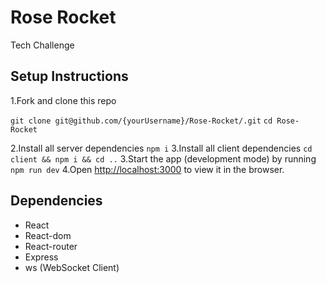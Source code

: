# Rose Rocket

Tech Challenge

## Setup Instructions

1.Fork and clone this repo

`git clone git@github.com/{yourUsername}/Rose-Rocket/.git`
`cd Rose-Rocket`

2.Install all server dependencies `npm i`
3.Install all client dependencies `cd client && npm i && cd ..`
3.Start the app (development mode) by running `npm run dev`
4.Open [http://localhost:3000](http://localhost:3000) to view it in the browser.

## Dependencies

- React
- React-dom
- React-router
- Express
- ws (WebSocket Client)
